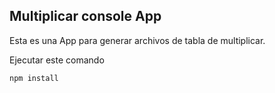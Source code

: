 ## Multiplicar console App
Esta es una App para generar archivos de tabla de multiplicar.

Ejecutar este comando
````
npm install
````